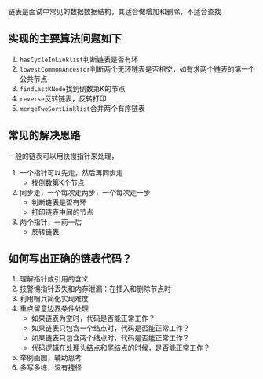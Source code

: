 链表是面试中常见的数据数据结构，其适合做增加和删除，不适合查找     

## 实现的主要算法问题如下   
1. `hasCycleInLinklist`判断链表是否有环  
2. `lowestCommonAncestor`判断两个无环链表是否相交，如有求两个链表的第一个公共节点   
3. `findLastKNode`找到倒数第K的节点  
4. `reverse`反转链表，反转打印   
5. `mergeTwoSortLinklist`合并两个有序链表   

## 常见的解决思路
一般的链表可以用快慢指针来处理，  
1. 一个指针可以先走，然后再同步走   
    - 找倒数第K个节点   
2. 同步走，一个每次走两步，一个每次走一步  
    - 判断链表是否有环   
    - 打印链表中间的节点     
3. 两个指针，一前一后   
    - 反转链表   

## 如何写出正确的链表代码？    
1. 理解指针或引用的含义   
2. 技警惕指针丢失和内存泄漏：在插入和删除节点时   
3. 利用哨兵简化实现难度   
4. 重点留意边界条件处理   
    * 如果链表为空时，代码是否能正常工作？   
    * 如果链表只包含一个结点时，代码是否能正常工作？   
    * 如果链表只包含两个结点时，代码是否能正常工作？   
    * 代码逻辑在处理头结点和尾结点的时候，是否能正常工作？   
5. 举例画图，辅助思考   
6. 多写多练，没有捷径  

